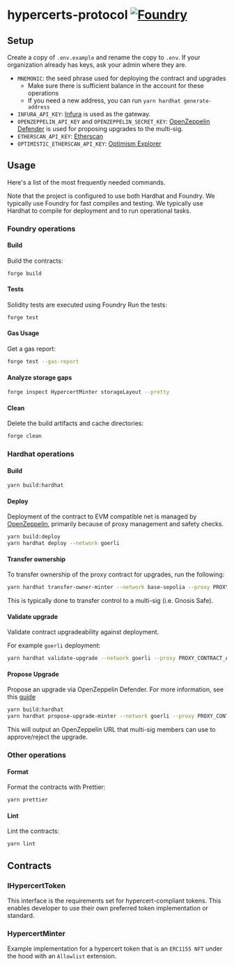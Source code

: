 # hypercerts-protocol [![Foundry][foundry-badge]][foundry]

[foundry]: https://getfoundry.sh/
[foundry-badge]: https://img.shields.io/badge/Built%20with-Foundry-FFDB1C.svg

## Setup

Create a copy of `.env.example` and rename the copy to `.env`. If your organization already has keys, ask your admin
where they are.

- `MNEMONIC`: the seed phrase used for deploying the contract and upgrades
  - Make sure there is sufficient balance in the account for these operations
  - If you need a new address, you can run `yarn hardhat generate-address`
- `INFURA_API_KEY`: [Infura](https://www.infura.io/) is used as the gateway.
- `OPENZEPPELIN_API_KEY` and `OPENZEPPELIN_SECRET_KEY`: [OpenZeppelin Defender](https://defender.openzeppelin.com/) is
  used for proposing upgrades to the multi-sig.
- `ETHERSCAN_API_KEY`: [Etherscan](https://etherscan.io/)
- `OPTIMISTIC_ETHERSCAN_API_KEY`: [Optimism Explorer](https://optimistic.etherscan.io/myapikey)

## Usage

Here's a list of the most frequently needed commands.

Note that the project is configured to use both Hardhat and Foundry. We typically use Foundry for fast compiles and
testing. We typically use Hardhat to compile for deployment and to run operational tasks.

### Foundry operations

#### Build

Build the contracts:

```sh
forge build
```

#### Tests

Solidity tests are executed using Foundry Run the tests:

```sh
forge test
```

#### Gas Usage

Get a gas report:

```sh
forge test --gas-report
```

#### Analyze storage gaps

```sh
forge inspect HypercertMinter storageLayout --pretty
```

#### Clean

Delete the build artifacts and cache directories:

```sh
forge clean
```

### Hardhat operations

#### Build

```sh
yarn build:hardhat
```

#### Deploy

Deployment of the contract to EVM compatible net is managed by
[OpenZeppelin](https://docs.openzeppelin.com/upgrades-plugins/1.x/api-hardhat-upgrades), primarily because of proxy
management and safety checks.

```sh
yarn build:deploy
yarn hardhat deploy --network goerli
```

#### Transfer ownership

To transfer ownership of the proxy contract for upgrades, run the following:

```sh
yarn hardhat transfer-owner-minter --network base-sepolia --proxy PROXY_CONTRACT_ADDRESS --owner NEW_OWNER_ADDRESS
```

This is typically done to transfer control to a multi-sig (i.e. Gnosis Safe).

#### Validate upgrade

Validate contract upgradeability against deployment.

For example `goerli` deployment:

```sh
yarn hardhat validate-upgrade --network goerli --proxy PROXY_CONTRACT_ADDRESS
```

#### Propose Upgrade

Propose an upgrade via OpenZeppelin Defender. For more information, see this
[guide](https://docs.openzeppelin.com/defender/guide-upgrades)

```sh
yarn build:hardhat
yarn hardhat propose-upgrade-minter --network goerli --proxy PROXY_CONTRACT_ADDRESS --multisig OWNER_MULTISIG_ADDRESS
```

This will output an OpenZeppelin URL that multi-sig members can use to approve/reject the upgrade.

### Other operations

#### Format

Format the contracts with Prettier:

```sh
yarn prettier
```

#### Lint

Lint the contracts:

```sh
yarn lint
```

## Contracts

### IHypercertToken

This interface is the requirements set for hypercert-compliant tokens. This enables developer to use their own preferred
token implementation or standard.

### HypercertMinter

Example implementation for a hypercert token that is an `ERC1155 NFT` under the hood with an `Allowlist` extension.
